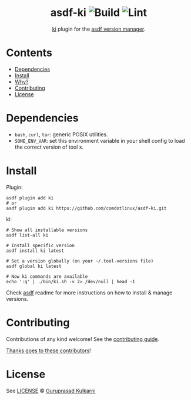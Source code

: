 <div align="center">

# asdf-ki ![Build](https://github.com/comdotlinux/asdf-ki/workflows/Build/badge.svg) ![Lint](https://github.com/comdotlinux/asdf-ki/workflows/Lint/badge.svg)

[ki](https://blog.jetbrains.com/kotlin/2021/04/ki-the-next-interactive-shell-for-kotlin/) plugin for the [asdf version manager](https://asdf-vm.com).

</div>

# Contents

- [Dependencies](#dependencies)
- [Install](#install)
- [Why?](#why)
- [Contributing](#contributing)
- [License](#license)

# Dependencies

- `bash`, `curl`, `tar`: generic POSIX utilities.
- `SOME_ENV_VAR`: set this environment variable in your shell config to load the correct version of tool x.

# Install

Plugin:

```shell
asdf plugin add ki
# or
asdf plugin add ki https://github.com/comdotlinux/asdf-ki.git
```

ki:

```shell
# Show all installable versions
asdf list-all ki

# Install specific version
asdf install ki latest

# Set a version globally (on your ~/.tool-versions file)
asdf global ki latest

# Now ki commands are available
echo ':q' | ./bin/ki.sh -v 2> /dev/null | head -1
```

Check [asdf](https://github.com/asdf-vm/asdf) readme for more instructions on how to
install & manage versions.

# Contributing

Contributions of any kind welcome! See the [contributing guide](contributing.md).

[Thanks goes to these contributors](https://github.com/comdotlinux/asdf-ki/graphs/contributors)!

# License

See [LICENSE](LICENSE) © [Guruprasad Kulkarni](https://github.com/comdotlinux/)
